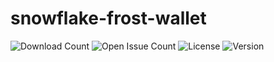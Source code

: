 # snowflake-frost-wallet

![Download Count](https://img.shields.io/github/downloads/Snowflake-coin/snowflake-frost-wallet/total.svg)
![Open Issue Count](https://img.shields.io/github/issues/Snowflake-coin/snowflake-frost-wallet)
![License](https://img.shields.io/github/license/Snowflake-coin/snowflake-frost-wallet)
![Version](https://img.shields.io/github/v/release/Snowflake-coin/snowflake-frost-wallet)